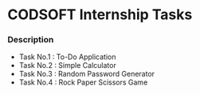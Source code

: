 # CODSOFT Internship Tasks

### Description
* Task No.1 : To-Do Application
* Task No.2 : Simple Calculator
* Task No.3 : Random Password Generator
* Task No.4 : Rock Paper Scissors Game
